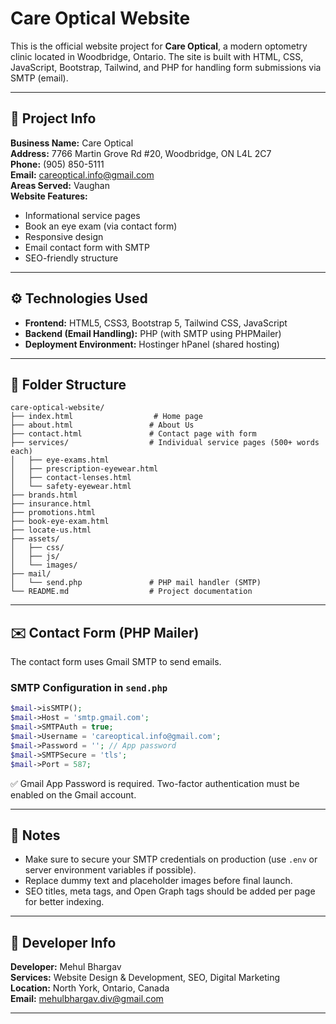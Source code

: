 
# Care Optical Website

This is the official website project for **Care Optical**, a modern optometry clinic located in Woodbridge, Ontario. The site is built with HTML, CSS, JavaScript, Bootstrap, Tailwind, and PHP for handling form submissions via SMTP (email).

---

## 📍 Project Info

**Business Name:** Care Optical  
**Address:** 7766 Martin Grove Rd #20, Woodbridge, ON L4L 2C7  
**Phone:** (905) 850-5111  
**Email:** careoptical.info@gmail.com  
**Areas Served:** Vaughan  
**Website Features:**
- Informational service pages
- Book an eye exam (via contact form)
- Responsive design
- Email contact form with SMTP
- SEO-friendly structure

---

## ⚙️ Technologies Used

- **Frontend:** HTML5, CSS3, Bootstrap 5, Tailwind CSS, JavaScript
- **Backend (Email Handling):** PHP (with SMTP using PHPMailer)
- **Deployment Environment:** Hostinger hPanel (shared hosting)

---

## 📁 Folder Structure

```
care-optical-website/
├── index.html                  # Home page
├── about.html                 # About Us
├── contact.html               # Contact page with form
├── services/                  # Individual service pages (500+ words each)
│   ├── eye-exams.html
│   ├── prescription-eyewear.html
│   ├── contact-lenses.html
│   └── safety-eyewear.html
├── brands.html
├── insurance.html
├── promotions.html
├── book-eye-exam.html
├── locate-us.html
├── assets/
│   ├── css/
│   ├── js/
│   └── images/
├── mail/
│   └── send.php               # PHP mail handler (SMTP)
└── README.md                  # Project documentation
```

---

## ✉️ Contact Form (PHP Mailer)

The contact form uses Gmail SMTP to send emails.

### SMTP Configuration in `send.php`

```php
$mail->isSMTP();
$mail->Host = 'smtp.gmail.com';
$mail->SMTPAuth = true;
$mail->Username = 'careoptical.info@gmail.com';
$mail->Password = ''; // App password
$mail->SMTPSecure = 'tls';
$mail->Port = 587;
```

✅ Gmail App Password is required. Two-factor authentication must be enabled on the Gmail account.


---

## 📌 Notes

- Make sure to secure your SMTP credentials on production (use `.env` or server environment variables if possible).
- Replace dummy text and placeholder images before final launch.
- SEO titles, meta tags, and Open Graph tags should be added per page for better indexing.

---

## 👤 Developer Info

**Developer:** Mehul Bhargav  
**Services:** Website Design & Development, SEO, Digital Marketing  
**Location:** North York, Ontario, Canada  
**Email:** [mehulbhargav.div@gmail.com](mailto:mehulbhargav.div@gmail.com)

---
